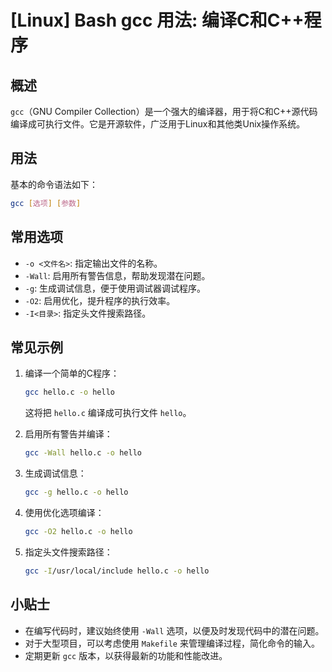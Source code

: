 # [Linux] Bash gcc 用法: 编译C和C++程序

## 概述
`gcc`（GNU Compiler Collection）是一个强大的编译器，用于将C和C++源代码编译成可执行文件。它是开源软件，广泛用于Linux和其他类Unix操作系统。

## 用法
基本的命令语法如下：
```bash
gcc [选项] [参数]
```

## 常用选项
- `-o <文件名>`: 指定输出文件的名称。
- `-Wall`: 启用所有警告信息，帮助发现潜在问题。
- `-g`: 生成调试信息，便于使用调试器调试程序。
- `-O2`: 启用优化，提升程序的执行效率。
- `-I<目录>`: 指定头文件搜索路径。

## 常见示例
1. 编译一个简单的C程序：
   ```bash
   gcc hello.c -o hello
   ```
   这将把 `hello.c` 编译成可执行文件 `hello`。

2. 启用所有警告并编译：
   ```bash
   gcc -Wall hello.c -o hello
   ```

3. 生成调试信息：
   ```bash
   gcc -g hello.c -o hello
   ```

4. 使用优化选项编译：
   ```bash
   gcc -O2 hello.c -o hello
   ```

5. 指定头文件搜索路径：
   ```bash
   gcc -I/usr/local/include hello.c -o hello
   ```

## 小贴士
- 在编写代码时，建议始终使用 `-Wall` 选项，以便及时发现代码中的潜在问题。
- 对于大型项目，可以考虑使用 `Makefile` 来管理编译过程，简化命令的输入。
- 定期更新 `gcc` 版本，以获得最新的功能和性能改进。